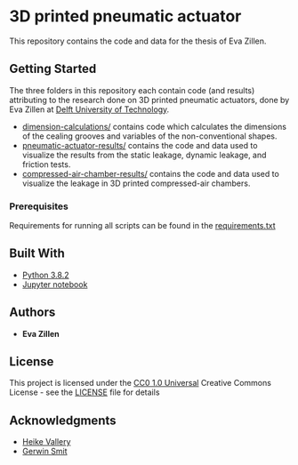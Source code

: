 # 3D printed pneumatic actuator

This repository contains the code and data for the thesis of Eva Zillen. 

## Getting Started

The three folders in this repository each contain code (and results) attributing to the research done on 3D printed pneumatic actuators, done by Eva Zillen at [Delft University of Technology](https://www.tudelft.nl/3me/over/afdelingen/biomechanical-engineering).
- [dimension-calculations/](dimension-calculations/) contains code which calculates the dimensions of the cealing grooves and variables of the non-conventional shapes.
- [pneumatic-actuator-results/](pneumatic-actuator-results/) contains the code and data used to visualize the results from the static leakage, dynamic leakage, and friction tests. 
- [compressed-air-chamber-results/](compressed-air-chamber-results/) contains the code and data used to visualize the leakage in 3D printed compressed-air chambers. 

### Prerequisites

Requirements for running all scripts can be found in the [requirements.txt](requirements.txt)

## Built With

  - [Python 3.8.2](https://www.python.org/)
  - [Jupyter notebook](https://jupyter.org/)

## Authors

  - **Eva Zillen**

## License

This project is licensed under the [CC0 1.0 Universal](LICENSE) Creative Commons License - see the [LICENSE](LICENSE) file for
details

## Acknowledgments

  - [Heike Vallery](https://www.tudelft.nl/3me/over/afdelingen/biomechanical-engineering/people/prof-dr-ing-h-heike-vallery)
  - [Gerwin Smit](https://www.tudelft.nl/staff/g.smit/)
